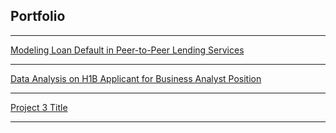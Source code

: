 ## Portfolio

---

[Modeling Loan Default in Peer-to-Peer Lending Services](https://github.com/nigar-sultana1123/Modeling-Default)

---

[Data Analysis on H1B Applicant for Business Analyst Position](https://nigar-sultana1123.github.io/Exploratory-Data-Analysis/)

---

[Project 3 Title](http://example.com/)

---



